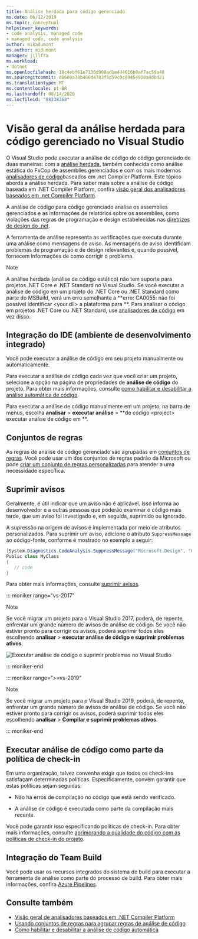 ```yaml
---
title: Análise herdada para código gerenciado
ms.date: 06/12/2019
ms.topic: conceptual
helpviewer_keywords:
- code analysis, managed code
- managed code, code analysis
author: mikadumont
ms.author: midumont
manager: jillfra
ms.workload:
- dotnet
ms.openlocfilehash: 18c4ebf61e7136d908ad1e444616b0af7ac59a48
ms.sourcegitcommit: d8609a78b460d4783f5d59c0c89454910a4dbd21
ms.translationtype: MT
ms.contentlocale: pt-BR
ms.lasthandoff: 08/14/2020
ms.locfileid: "88238368"
---
```

# <a name="overview-of-legacy-analysis-for-managed-code-in-visual-studio"></a>Visão geral da análise herdada para código gerenciado no Visual Studio

O Visual Studio pode executar a análise de código do código gerenciado de duas maneiras: com a [análise herdada](../code-quality/walkthrough-analyzing-managed-code-for-code-defects.md), também conhecida como análise estática do FxCop de assemblies gerenciados e com os mais modernos [analisadores de código](../code-quality/roslyn-analyzers-overview.md)baseados em .net Compiler Platform. Este tópico aborda a análise herdada. Para saber mais sobre a análise de código baseada em .NET Compiler Platform, confira [visão geral dos analisadores baseados em .net Compiler Platform](../code-quality/roslyn-analyzers-overview.md).

A análise de código para código gerenciado analisa os assemblies gerenciados e as informações de relatórios sobre os assemblies, como violações das regras de programação e design estabelecidas nas [diretrizes de design do .net](/dotnet/standard/design-guidelines/).

A ferramenta de análise representa as verificações que executa durante uma análise como mensagens de aviso. As mensagens de aviso identificam problemas de programação e de design relevantes e, quando possível, fornecem informações de como corrigir o problema.

> [!NOTE]
> A análise herdada (análise de código estático) não tem suporte para projetos .NET Core e .NET Standard no Visual Studio. Se você executar a análise de código em um projeto do .NET Core ou .NET Standard como parte do MSBuild, verá um erro semelhante a **erro: CA0055: não foi possível identificar \<your.dll> a plataforma para **. Para analisar o código em projetos .NET Core ou .NET Standard, use [analisadores de código](../code-quality/roslyn-analyzers-overview.md) em vez disso.

## <a name="ide-integrated-development-environment-integration"></a>Integração do IDE (ambiente de desenvolvimento integrado)

Você pode executar a análise de código em seu projeto manualmente ou automaticamente.

Para executar a análise de código cada vez que você criar um projeto, selecione a opção na página de propriedades de **análise de código** do projeto. Para obter mais informações, consulte [como habilitar e desabilitar a análise automática de código](../code-quality/how-to-enable-and-disable-automatic-code-analysis-for-managed-code.md).

Para executar a análise de código manualmente em um projeto, na barra de menus, escolha **analisar**  >  **executar análise**  >  **de código \<project> executar análise de código em **.

## <a name="rule-sets"></a>Conjuntos de regras

As regras de análise de código gerenciado são agrupadas em [conjuntos de regras](../code-quality/using-rule-sets-to-group-code-analysis-rules.md). Você pode usar um dos conjuntos de regras padrão da Microsoft ou pode [criar um conjunto de regras personalizadas](../code-quality/how-to-create-a-custom-rule-set.md) para atender a uma necessidade específica.

## <a name="suppress-warnings"></a>Suprimir avisos

Geralmente, é útil indicar que um aviso não é aplicável. Isso informa ao desenvolvedor e a outras pessoas que poderão examinar o código mais tarde, que um aviso foi investigado e, em seguida, suprimido ou ignorado.

A supressão na origem de avisos é implementada por meio de atributos personalizados. Para suprimir um aviso, adicione o atributo `SuppressMessage` ao código-fonte, conforme é mostrado no exemplo a seguir:

```csharp
[System.Diagnostics.CodeAnalysis.SuppressMessage("Microsoft.Design", "CA1039:ListsAreStrongTyped")]
Public class MyClass
{
   // code
}
```

Para obter mais informações, consulte [suprimir avisos](../code-quality/in-source-suppression-overview.md).

::: moniker range="vs-2017"

> [!NOTE]
> Se você migrar um projeto para o Visual Studio 2017, poderá, de repente, enfrentar um grande número de avisos de análise de código. Se você não estiver pronto para corrigir os avisos, poderá suprimir todos eles escolhendo **analisar**  >  **executar análise de código e suprimir problemas ativos**.
>
> ![Executar análise de código e suprimir problemas no Visual Studio](media/suppress-active-issues.png)

::: moniker-end

::: moniker range=">=vs-2019"

> [!NOTE]
> Se você migrar um projeto para o Visual Studio 2019, poderá, de repente, enfrentar um grande número de avisos de análise de código. Se você não estiver pronto para corrigir os avisos, poderá suprimir todos eles escolhendo **analisar**  >  **Compilar e suprimir problemas ativos**.

::: moniker-end

## <a name="run-code-analysis-as-part-of-check-in-policy"></a>Executar análise de código como parte da política de check-in

Em uma organização, talvez convenha exigir que todos os check-ins satisfaçam determinadas políticas. Especificamente, convém garantir que estas políticas sejam seguidas:

- Não há erros de compilação no código que está sendo verificado.

- A análise de código é executada como parte da compilação mais recente.

Você pode garantir isso especificando políticas de check-in. Para obter mais informações, consulte [aprimorando a qualidade do código com as políticas de check-in do projeto](../code-quality/how-to-create-or-update-standard-code-analysis-check-in-policies.md).

## <a name="team-build-integration"></a>Integração do Team Build

Você pode usar os recursos integrados do sistema de build para executar a ferramenta de análise como parte do processo de build. Para obter mais informações, confira [Azure Pipelines](/azure/devops/pipelines/index?view=vsts).

## <a name="see-also"></a>Consulte também

- [Visão geral de analisadores baseados em .NET Compiler Platform](../code-quality/roslyn-analyzers-overview.md)
- [Usando conjuntos de regras para agrupar regras de análise de código](../code-quality/using-rule-sets-to-group-code-analysis-rules.md)
- [Como habilitar e desabilitar a análise de código automática](../code-quality/how-to-enable-and-disable-automatic-code-analysis-for-managed-code.md)
